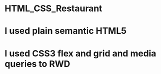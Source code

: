 # HTML_CSS_Restaurant
# I used plain semantic HTML5
# I used CSS3 flex and grid and media queries to RWD
